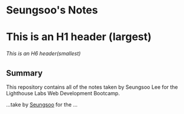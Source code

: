 # Seungsoo's Notes
# This is an H1 header (largest)
###### This is an H6 header(smallest)

## Summary 

This repository contains all of the notes taken by Seungsoo Lee for the Lighthouse Labs Web Development Bootcamp.

...take by [Seungsoo](https://github.com/jadenlee0519) for the ...